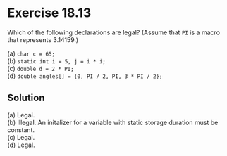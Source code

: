# Exercise 18.13

Which of the following declarations are legal? (Assume that `PI` is a macro that
represents 3.14159.)

(a) `char c = 65;`  
(b) `static int i = 5, j = i * i;`  
(c) `double d = 2 * PI;`  
(d) `double angles[] = {0, PI / 2, PI, 3 * PI / 2};`  

## Solution

(a) Legal.  
(b) Illegal. An initalizer for a variable with static storage duration must be constant.  
(c) Legal.  
(d) Legal.  
